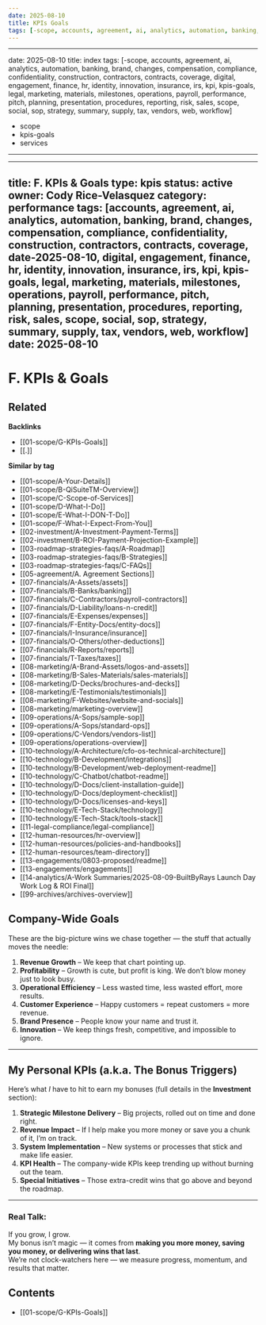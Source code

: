 ```yaml
---
date: 2025-08-10
title: KPIs Goals
tags: [-scope, accounts, agreement, ai, analytics, automation, banking, brand, changes, compensation, compliance, confidentiality, construction, contractors, contracts, coverage, digital, engagement, finance, hr, identity, innovation, insurance, irs, kpi, kpis-goals, legal, marketing, materials, milestones, operations, payroll, performance, pitch, planning, presentation, procedures, reporting, risk, sales, scope, services, social, sop, strategy, summary, supply, tax, vendors, web, workflow]
---
```

---
date: 2025-08-10
title: index
tags: [-scope, accounts, agreement, ai, analytics, automation, banking, brand, changes, compensation, compliance, confidentiality, construction, contractors, contracts, coverage, digital, engagement, finance, hr, identity, innovation, insurance, irs, kpi, kpis-goals, legal, marketing, materials, milestones, operations, payroll, performance, pitch, planning, presentation, procedures, reporting, risk, sales, scope, social, sop, strategy, summary, supply, tax, vendors, web, workflow]
  - scope
  - kpis-goals
  - services
---
---
title: F. KPIs & Goals
type: kpis
status: active
owner: Cody Rice-Velasquez
category: performance
tags: [accounts, agreement, ai, analytics, automation, banking, brand, changes, compensation, compliance, confidentiality, construction, contractors, contracts, coverage, date-2025-08-10, digital, engagement, finance, hr, identity, innovation, insurance, irs, kpi, kpis-goals, legal, marketing, materials, milestones, operations, payroll, performance, pitch, planning, presentation, procedures, reporting, risk, sales, scope, social, sop, strategy, summary, supply, tax, vendors, web, workflow]
date: 2025-08-10
---
# F. KPIs & Goals

<!-- RELATED:START -->

## Related
**Backlinks**
- [[01-scope/G-KPIs-Goals]]
- [[.]]

**Similar by tag**
- [[01-scope/A-Your-Details]]
- [[01-scope/B-QiSuiteTM-Overview]]
- [[01-scope/C-Scope-of-Services]]
- [[01-scope/D-What-I-Do]]
- [[01-scope/E-What-I-DON-T-Do]]
- [[01-scope/F-What-I-Expect-From-You]]
- [[02-investment/A-Investment-Payment-Terms]]
- [[02-investment/B-ROI-Payment-Projection-Example]]
- [[03-roadmap-strategies-faqs/A-Roadmap]]
- [[03-roadmap-strategies-faqs/B-Strategies]]
- [[03-roadmap-strategies-faqs/C-FAQs]]
- [[05-agreement/A. Agreement Sections]]
- [[07-financials/A-Assets/assets]]
- [[07-financials/B-Banks/banking]]
- [[07-financials/C-Contractors/payroll-contractors]]
- [[07-financials/D-Liability/loans-n-credit]]
- [[07-financials/E-Expenses/expenses]]
- [[07-financials/F-Entity-Docs/entity-docs]]
- [[07-financials/I-Insurance/insurance]]
- [[07-financials/O-Others/other-deductions]]
- [[07-financials/R-Reports/reports]]
- [[07-financials/T-Taxes/taxes]]
- [[08-marketing/A-Brand-Assets/logos-and-assets]]
- [[08-marketing/B-Sales-Materials/sales-materials]]
- [[08-marketing/D-Decks/brochures-and-decks]]
- [[08-marketing/E-Testimonials/testimonials]]
- [[08-marketing/F-Websites/website-and-socials]]
- [[08-marketing/marketing-overview]]
- [[09-operations/A-Sops/sample-sop]]
- [[09-operations/A-Sops/standard-ops]]
- [[09-operations/C-Vendors/vendors-list]]
- [[09-operations/operations-overview]]
- [[10-technology/A-Architecture/cfo-os-technical-architecture]]
- [[10-technology/B-Development/integrations]]
- [[10-technology/B-Development/web-deployment-readme]]
- [[10-technology/C-Chatbot/chatbot-readme]]
- [[10-technology/D-Docs/client-installation-guide]]
- [[10-technology/D-Docs/deployment-checklist]]
- [[10-technology/D-Docs/licenses-and-keys]]
- [[10-technology/E-Tech-Stack/technology]]
- [[10-technology/E-Tech-Stack/tools-stack]]
- [[11-legal-compliance/legal-compliance]]
- [[12-human-resources/hr-overview]]
- [[12-human-resources/policies-and-handbooks]]
- [[12-human-resources/team-directory]]
- [[13-engagements/0803-proposed/readme]]
- [[13-engagements/engagements]]
- [[14-analytics/A-Work Summaries/2025-08-09-BuiltByRays Launch Day Work Log & ROI Final]]
- [[99-archives/archives-overview]]

<!-- RELATED:END -->


## Company-Wide Goals  
These are the big-picture wins we chase together — the stuff that actually moves the needle:  

1. **Revenue Growth** – We keep that chart pointing up.  
2. **Profitability** – Growth is cute, but profit is king. We don’t blow money just to look busy.  
3. **Operational Efficiency** – Less wasted time, less wasted effort, more results.  
4. **Customer Experience** – Happy customers = repeat customers = more revenue.  
5. **Brand Presence** – People know your name and trust it.  
6. **Innovation** – We keep things fresh, competitive, and impossible to ignore.  

---

## My Personal KPIs (a.k.a. The Bonus Triggers)  
Here’s what *I* have to hit to earn my bonuses (full details in the **Investment** section):  

1. **Strategic Milestone Delivery** – Big projects, rolled out on time and done right.  
2. **Revenue Impact** – If I help make you more money or save you a chunk of it, I’m on track.  
3. **System Implementation** – New systems or processes that stick and make life easier.  
4. **KPI Health** – The company-wide KPIs keep trending up without burning out the team.  
5. **Special Initiatives** – Those extra-credit wins that go above and beyond the roadmap.  

---

### Real Talk:  
If you grow, I grow.  
My bonus isn’t magic — it comes from **making you more money, saving you money, or delivering wins that last**.  
We’re not clock-watchers here — we measure progress, momentum, and results that matter.

<!-- AUTO-TOC:START -->

## Contents
- [[01-scope/G-KPIs-Goals]]

<!-- AUTO-TOC:END -->
